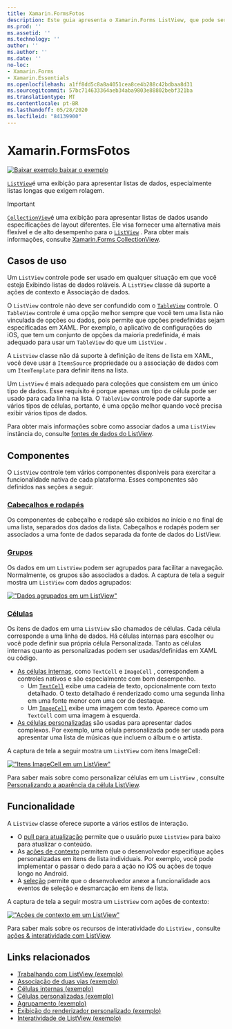 ```yaml
---
title: Xamarin.FormsFotos
description: Este guia apresenta o Xamarin.Forms ListView, que pode ser usado para apresentar dados em listas interativas.
ms.prod: ''
ms.assetid: ''
ms.technology: ''
author: ''
ms.author: ''
ms.date: ''
no-loc:
- Xamarin.Forms
- Xamarin.Essentials
ms.openlocfilehash: a1ff8dd5c8a8a4051cea8ce4b288c42bdbaa8d31
ms.sourcegitcommit: 57bc714633364aeb34aba9803e88802bebf321ba
ms.translationtype: MT
ms.contentlocale: pt-BR
ms.lasthandoff: 05/28/2020
ms.locfileid: "84139900"
---
```

# <a name="xamarinforms-listview"></a>Xamarin.FormsFotos

[![Baixar exemplo ](~/media/shared/download.png) baixar o exemplo](https://docs.microsoft.com/samples/xamarin/xamarin-forms-samples/workingwithlistview)

[`ListView`](xref:Xamarin.Forms.ListView)é uma exibição para apresentar listas de dados, especialmente listas longas que exigem rolagem.

> [!IMPORTANT]
> [`CollectionView`](xref:Xamarin.Forms.CollectionView)é uma exibição para apresentar listas de dados usando especificações de layout diferentes. Ele visa fornecer uma alternativa mais flexível e de alto desempenho para o [`ListView`](xref:Xamarin.Forms.ListView) . Para obter mais informações, consulte [ Xamarin.Forms CollectionView](~/xamarin-forms/user-interface/collectionview/index.md).

## <a name="use-cases"></a>Casos de uso

Um `ListView` controle pode ser usado em qualquer situação em que você esteja Exibindo listas de dados roláveis. A `ListView` classe dá suporte a ações de contexto e Associação de dados.

O `ListView` controle não deve ser confundido com o [`TableView`](~/xamarin-forms/user-interface/tableview.md) controle. O `TableView` controle é uma opção melhor sempre que você tem uma lista não vinculada de opções ou dados, pois permite que opções predefinidas sejam especificadas em XAML. Por exemplo, o aplicativo de configurações do iOS, que tem um conjunto de opções da maioria predefinida, é mais adequado para usar um `TableView` do que um `ListView` .

A `ListView` classe não dá suporte à definição de itens de lista em XAML, você deve usar a `ItemsSource` propriedade ou a associação de dados com um `ItemTemplate` para definir itens na lista.

Um `ListView` é mais adequado para coleções que consistem em um único tipo de dados. Esse requisito é porque apenas um tipo de célula pode ser usado para cada linha na lista. O `TableView` controle pode dar suporte a vários tipos de células, portanto, é uma opção melhor quando você precisa exibir vários tipos de dados.

Para obter mais informações sobre como associar dados a uma `ListView` instância do, consulte [fontes de dados do ListView](~/xamarin-forms/user-interface/listview/data-and-databinding.md).

## <a name="components"></a>Componentes

O `ListView` controle tem vários componentes disponíveis para exercitar a funcionalidade nativa de cada plataforma. Esses componentes são definidos nas seções a seguir.

### <a name="headers-and-footers"></a>[Cabeçalhos e rodapés](customizing-list-appearance.md#headers-and-footers)

Os componentes de cabeçalho e rodapé são exibidos no início e no final de uma lista, separados dos dados da lista. Cabeçalhos e rodapés podem ser associados a uma fonte de dados separada da fonte de dados do ListView.

### <a name="groups"></a>[Grupos](customizing-list-appearance.md#grouping)

Os dados em um `ListView` podem ser agrupados para facilitar a navegação. Normalmente, os grupos são associados a dados. A captura de tela a seguir mostra um `ListView` com dados agrupados:

[!["Dados agrupados em um ListView"](images/grouping-depth-cropped.png)](images/grouping-depth.png#lightbox "Dados agrupados em um ListView")

### <a name="cells"></a>[Células](customizing-cell-appearance.md)

Os itens de dados em uma `ListView` são chamados de células. Cada célula corresponde a uma linha de dados. Há células internas para escolher ou você pode definir sua própria célula Personalizada. Tanto as células internas quanto as personalizadas podem ser usadas/definidas em XAML ou código.

- [As células internas](customizing-cell-appearance.md#built-in-cells), como `TextCell` e `ImageCell` , correspondem a controles nativos e são especialmente com bom desempenho.
  - Um [`TextCell`](customizing-cell-appearance.md#textcell) exibe uma cadeia de texto, opcionalmente com texto detalhado. O texto detalhado é renderizado como uma segunda linha em uma fonte menor com uma cor de destaque.
  - Um [`ImageCell`](customizing-cell-appearance.md#imagecell) exibe uma imagem com texto. Aparece como um `TextCell` com uma imagem à esquerda.
- [As células personalizadas](customizing-cell-appearance.md#custom-cells) são usadas para apresentar dados complexos. Por exemplo, uma célula personalizada pode ser usada para apresentar uma lista de músicas que incluem o álbum e o artista.

A captura de tela a seguir mostra um `ListView` com itens ImageCell:

[!["Itens ImageCell em um ListView"](images/image-cell-default-cropped.png)](images/image-cell-default.png#lightbox "ImageCell itens em um ListView")

Para saber mais sobre como personalizar células em um `ListView` , consulte [Personalizando a aparência da célula ListView](customizing-cell-appearance.md).

## <a name="functionality"></a>Funcionalidade

A `ListView` classe oferece suporte a vários estilos de interação.

- O [pull para atualização](interactivity.md#pull-to-refresh) permite que o usuário puxe `ListView` para baixo para atualizar o conteúdo.
- As [ações de contexto](interactivity.md#context-actions) permitem que o desenvolvedor especifique ações personalizadas em itens de lista individuais. Por exemplo, você pode implementar o passar o dedo para a ação no iOS ou ações de toque longo no Android.
- A [seleção](interactivity.md#selection-and-taps) permite que o desenvolvedor anexe a funcionalidade aos eventos de seleção e desmarcação em itens de lista.

A captura de tela a seguir mostra um `ListView` com ações de contexto:

[!["Ações de contexto em um ListView"](images/context-default-cropped.png)](images/context-default.png#lightbox "Ações de contexto em um ListView")

Para saber mais sobre os recursos de interatividade do `ListView` , consulte [ações & interatividade com ListView](interactivity.md).

## <a name="related-links"></a>Links relacionados

- [Trabalhando com ListView (exemplo)](https://docs.microsoft.com/samples/xamarin/xamarin-forms-samples/workingwithlistview)
- [Associação de duas vias (exemplo)](https://docs.microsoft.com/samples/xamarin/xamarin-forms-samples/userinterface-listview-switchentrytwobinding)
- [Células internas (exemplo)](https://docs.microsoft.com/samples/xamarin/xamarin-forms-samples/userinterface-listview-builtincells)
- [Células personalizadas (exemplo)](https://docs.microsoft.com/samples/xamarin/xamarin-forms-samples/userinterface-listview-customcells)
- [Agrupamento (exemplo)](https://docs.microsoft.com/samples/xamarin/xamarin-forms-samples/userinterface-listview-grouping)
- [Exibição do renderizador personalizado (exemplo)](https://docs.microsoft.com/samples/xamarin/xamarin-forms-samples/workingwithlistviewnative/)
- [Interatividade de ListView (exemplo)](https://docs.microsoft.com/samples/xamarin/xamarin-forms-samples/userinterface-listview-interactivity)
